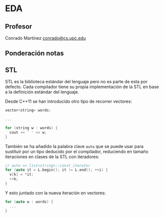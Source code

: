 # EDA

## Profesor

Conrado Martínez conrado@cs.upc.edu

## Ponderación notas

## STL

STL es la biblioteca estándar del lenguaje pero no es parte de esta por defecto. Cada compilador tiene su propia implementación de la STL en base a la definición estándar del lenguaje.

Desde C++11 se han introducido otro tipo de recorrer vectores:

```C++
vector<string> words;

...

for (string w : words) {
  cout << ' ' << w;
}
```

También se ha añadido la palabra clave `auto` que se puede usar para sustituir por un tipo deducido por el compilador, reduciendo en tamaño iteraciones en clases de la STL con iteradores:

```C++
// auto => list<string>::const_iterator
for (auto it = L.begin(); it != L.end(); ++i) {
  v[k] = *it;
  ++k;
}
```

Y esto juntado con la nueva iteración en vectores:

```C++
for (auto w : words) {
  ...
}
```

